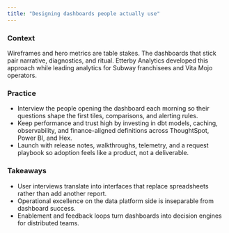 ```yaml
---
title: "Designing dashboards people actually use"
---
```


### Context
Wireframes and hero metrics are table stakes. The dashboards that stick pair narrative, diagnostics, and ritual. Etterby Analytics developed this approach while leading analytics for Subway franchisees and Vita Mojo operators.

### Practice
- Interview the people opening the dashboard each morning so their questions shape the first tiles, comparisons, and alerting rules.
- Keep performance and trust high by investing in dbt models, caching, observability, and finance-aligned definitions across ThoughtSpot, Power BI, and Hex.
- Launch with release notes, walkthroughs, telemetry, and a request playbook so adoption feels like a product, not a deliverable.

### Takeaways
- User interviews translate into interfaces that replace spreadsheets rather than add another report.
- Operational excellence on the data platform side is inseparable from dashboard success.
- Enablement and feedback loops turn dashboards into decision engines for distributed teams.
